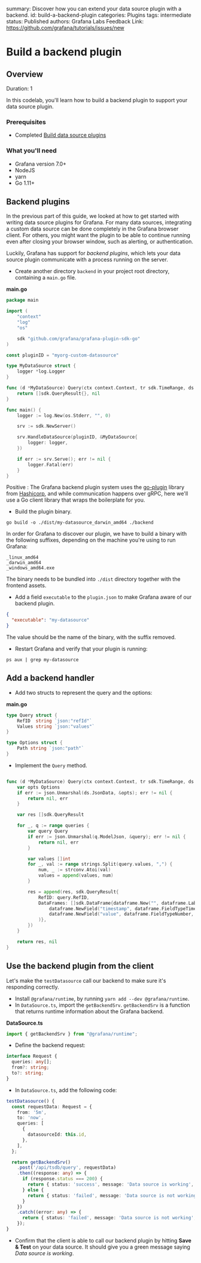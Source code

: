 summary: Discover how you can extend your data source plugin with a backend.
id: build-a-backend-plugin
categories: Plugins
tags: intermediate
status: Published
authors: Grafana Labs
Feedback Link: https://github.com/grafana/tutorials/issues/new

# Build a backend plugin

## Overview

Duration: 1

In this codelab, you'll learn how to build a backend plugin to support your data source plugin.

### Prerequisites

- Completed [Build data source plugins](/build-a-data-source-plugin)

### What you'll need

- Grafana version 7.0+
- NodeJS
- yarn
- Go 1.11+

## Backend plugins

In the previous part of this guide, we looked at how to get started with writing data source plugins for Grafana. For many data sources, integrating a custom data source can be done completely in the Grafana browser client. For others, you might want the plugin to be able to continue running even after closing your browser window, such as alerting, or authentication.

Luckily, Grafana has support for _backend plugins_, which lets your data source plugin communicate with a process running on the server.

- Create another directory `backend` in your project root directory, containing a `main.go` file.

**main.go**

```go
package main

import (
    "context"
    "log"
    "os"

    sdk "github.com/grafana/grafana-plugin-sdk-go"
)

const pluginID = "myorg-custom-datasource"

type MyDataSource struct {
    logger *log.Logger
}

func (d *MyDataSource) Query(ctx context.Context, tr sdk.TimeRange, ds sdk.DataSourceInfo, queries []sdk.Query) ([]sdk.QueryResult, error) {
    return []sdk.QueryResult{}, nil
}

func main() {
    logger := log.New(os.Stderr, "", 0)

    srv := sdk.NewServer()

    srv.HandleDataSource(pluginID, &MyDataSource{
        logger: logger,
    })

    if err := srv.Serve(); err != nil {
        logger.Fatal(err)
    }
}
```

Positive
: The Grafana backend plugin system uses the [go-plugin](https://github.com/hashicorp/go-plugin) library from [Hashicorp](https://www.hashicorp.com/), and while communication happens over gRPC, here we'll use a Go client library that wraps the boilerplate for you.

- Build the plugin binary.

```
go build -o ./dist/my-datasource_darwin_amd64 ./backend
```

In order for Grafana to discover our plugin, we have to build a binary with the following suffixes, depending on the machine you're using to run Grafana:

```
_linux_amd64
_darwin_amd64
_windows_amd64.exe
```

The binary needs to be bundled into `./dist` directory together with the frontend assets.

- Add a field `executable` to the `plugin.json` to make Grafana aware of our backend plugin.

```json
{
  "executable": "my-datasource"
}
```

The value should be the name of the binary, with the suffix removed.

- Restart Grafana and verify that your plugin is running:

```
ps aux | grep my-datasource
```

## Add a backend handler

- Add two structs to represent the query and the options:

**main.go**

```go
type Query struct {
    RefID  string `json:"refId"`
    Values string `json:"values"`
}

type Options struct {
    Path string `json:"path"`
}
```

- Implement the `Query` method.

```go

func (d *MyDataSource) Query(ctx context.Context, tr sdk.TimeRange, ds sdk.DataSourceInfo, queries []sdk.Query) ([]sdk.QueryResult, error) {
    var opts Options
    if err := json.Unmarshal(ds.JsonData, &opts); err != nil {
        return nil, err
    }

    var res []sdk.QueryResult

    for _, q := range queries {
        var query Query
        if err := json.Unmarshal(q.ModelJson, &query); err != nil {
            return nil, err
        }

        var values []int
        for _, val := range strings.Split(query.values, ",") {
            num, _ := strconv.Atoi(val)
            values = append(values, num)
        }

        res = append(res, sdk.QueryResult{
            RefID: query.RefID,
            DataFrames: []sdk.DataFrame{dataframe.New("", dataframe.Labels{},
                dataframe.NewField("timestamp", dataframe.FieldTypeTime, []time.Time{}),
                dataframe.NewField("value", dataframe.FieldTypeNumber, values),
            )},
        })
    }

    return res, nil
}
```

## Use the backend plugin from the client

Let's make the `testDatasource` call our backend to make sure it's responding correctly.

- Install `@grafana/runtime`, by running `yarn add --dev @grafana/runtime`.
- In `DataSource.ts`, import the `getBackendSrv`. `getBackendSrv` is a function that returns runtime information about the Grafana backend.

**DataSource.ts**

```ts
import { getBackendSrv } from "@grafana/runtime";
```

- Define the backend request:

```ts
interface Request {
  queries: any[];
  from?: string;
  to?: string;
}
```

- In `DataSource.ts`, add the following code:

```ts
testDatasource() {
  const requestData: Request = {
    from: '5m',
    to: 'now',
    queries: [
      {
        datasourceId: this.id,
      },
    ],
  };

  return getBackendSrv()
    .post('/api/tsdb/query', requestData)
    .then((response: any) => {
      if (response.status === 200) {
        return { status: 'success', message: 'Data source is working', title: 'Success' };
      } else {
        return { status: 'failed', message: 'Data source is not working', title: 'Error' };
      }
    })
    .catch((error: any) => {
      return { status: 'failed', message: 'Data source is not working', title: 'Error' };
    });
}
```

- Confirm that the client is able to call our backend plugin by hitting **Save & Test** on your data source. It should give you a green message saying _Data source is working_.
